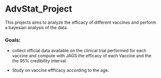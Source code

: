 # AdvStat_Project

This projects aims to analyze the efficacy of different vaccines and perform a bayesian analysis of the data. 

### Goals:

* collect official data available on the clinical trial performed for each vaccine and compute with JAGS the efficacy of each Vaccine and the the 95% credibility interval.

* Study on vaccine effficacy according to the age.
